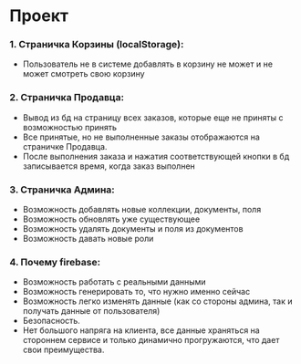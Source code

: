 # Проект #

### 1. Страничка	Корзины (localStorage): ###
* Пользователь не в системе добавлять в корзину не может и не может смотреть свою корзину
### 2.	Страничка Продавца: ###
* Вывод из бд на страницу всех заказов, которые еще не приняты с возможностью принять
* Все принятые, но не выполненные заказы отображаются на страничке Продавца.
* После выполнения заказа и нажатия соответствующей кнопки в бд записывается время, когда заказ выполнен
### 3.	Страничка Админа: ###
* Возможность добавлять новые коллекции, документы, поля
* Возможность обновлять уже существующее
* Возможность удалять документы и поля из документов
* Возможность давать новые роли
### 4.	Почему firebase: ###
* Возможность работать с реальными данными
* Возможность генерировать то, что нужно именно сейчас
* Возможность легко изменять данные (как со стороны админа, так и получать данные от пользователя)
* Безопасность.
* Нет большого напряга на клиента, все данные храняться на стороннем сервисе и только динамично прогружаются, что дает свои преимущества. 
